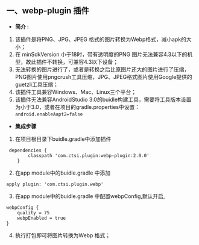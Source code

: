 ## 一、webp-plugin 插件

*  **简介 :**
1. 该插件是将PNG、JPG、JPEG 格式的图片转换为Webp格式，减小apk的大小；
2. 在 minSdkVersion 小于18时，带有透明度的PNG 图片无法兼容4.3以下的机型，故此插件不转换，可兼容4.3以下设备；
3. 无法转换的图片进行了，或者是转换之后比原图片还大的图片进行了压缩，PNG图片使用pngcrush工具压缩，JPG、JPEG格式图片使用Google提供的guetzli工具压缩；
4. 该插件工具兼容Windows、Mac、Linux三个平台；
5. 该插件无法兼容AndroidStudio 3.0的buidle构建工具，需要将工具版本设置为小于3.0，或者在项目的gradle.properties中设置：`android.enableAapt2=false`


* **集成步骤**

1.  在项目根目录下buidle.gradle中添加插件
```
 dependencies {
        classpath 'com.ctsi.plugin:webp-plugin:2.0.0'
    }
```

2. 在app module中的buidle.gradle 中添加
```
apply plugin: 'com.ctsi.plugin.webp'
```
3. 在app module中的buidle.gradle 中配置webpConfig,默认开启,
```
webpConfig {
    quality = 75
    webpEnabled = true
}
```
4. 执行打包即可将图片转换为Webp 格式；
